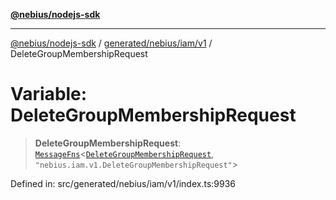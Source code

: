 [**@nebius/nodejs-sdk**](../../../../../README.md)

***

[@nebius/nodejs-sdk](../../../../../README.md) / [generated/nebius/iam/v1](../README.md) / DeleteGroupMembershipRequest

# Variable: DeleteGroupMembershipRequest

> **DeleteGroupMembershipRequest**: [`MessageFns`](../../../../../runtime/protos/core/interfaces/MessageFns.md)\<[`DeleteGroupMembershipRequest`](../interfaces/DeleteGroupMembershipRequest.md), `"nebius.iam.v1.DeleteGroupMembershipRequest"`\>

Defined in: src/generated/nebius/iam/v1/index.ts:9936
